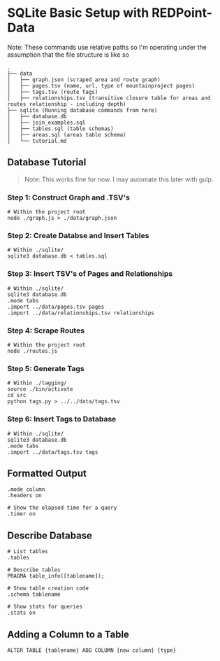 # SQLite Basic Setup with REDPoint-Data

Note: These commands use relative paths so I'm operating under the assumption that the file structure is like so

```
.
├── data
│   ├── graph.json (scraped area and route graph)
│   ├── pages.tsv (name, url, type of mountainproject pages)
│   ├── tags.tsv (route tags)
│   ├── relationships.tsv (transitive closure table for areas and routes relationship - including depth)
├── sqlite (Running database commands from here)
│   ├── database.db
│   ├── join_examples.sql
│   ├── tables.sql (table schemas)
│   ├── areas.sql (areas table schema)
│   └── tutorial.md
```

## Database Tutorial
> Note: This works fine for now. I may automate this later with gulp.

### Step 1: Construct Graph and .TSV's
```
# Within the project root
node ./graph.js > ./data/graph.json
```

### Step 2: Create Databse and Insert Tables
```
# Within ./sqlite/
sqlite3 database.db < tables.sql
```

### Step 3: Insert TSV's of Pages and Relationships
```
# Within ./sqlite/
sqlite3 database.db
.mode tabs
.import ../data/pages.tsv pages
.import ../data/relationships.tsv relationships
```

### Step 4: Scrape Routes
```
# Within the project root
node ./routes.js
```

### Step 5: Generate Tags
```
# Within ./tagging/
source ./bin/activate
cd src
python tags.py > ../../data/tags.tsv
```

### Step 6: Insert Tags to Database
```
# Within ./sqlite/
sqlite3 database.db
.mode tabs
.import ../data/tags.tsv tags
```

## Formatted Output
```
.mode column
.headers on

# Show the elapsed time for a query
.timer on
```

## Describe Database
```
# List tables
.tables

# Describe tables
PRAGMA table_info([tablename]);

# Show table creation code
.schema tablename

# Show stats for queries
.stats on
```

## Adding a Column to a Table
```
ALTER TABLE {tablename} ADD COLUMN {new column} {type}
``` 
